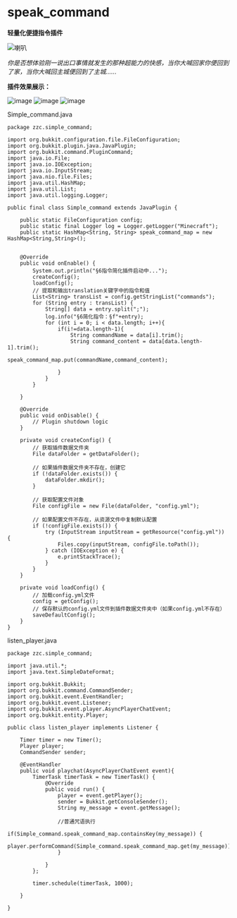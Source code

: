 # speak_command
**轻量化便捷指令插件**

![喇叭](https://github.com/zhouzhichao2017080429/simple_command/assets/73045175/e8f903f4-d1d7-44a0-b2f0-8644a9edda9f)





*你是否想体验刚一说出口事情就发生的那种超能力的快感，当你大喊回家你便回到了家，当你大喊回主城便回到了主城......*

**插件效果展示：**

![image](https://github.com/zhouzhichao2017080429/simple_command/assets/73045175/2e12add0-2b9c-41e2-bc3b-7255a5dc834e)
![image](https://github.com/zhouzhichao2017080429/simple_command/assets/73045175/bf71e813-0a05-4249-b936-f97029342c4f)
![image](https://github.com/zhouzhichao2017080429/simple_command/assets/73045175/e9eb9775-369c-457e-ae10-f9f22d2f50b5)



Simple_command.java
```
package zzc.simple_command;

import org.bukkit.configuration.file.FileConfiguration;
import org.bukkit.plugin.java.JavaPlugin;
import org.bukkit.command.PluginCommand;
import java.io.File;
import java.io.IOException;
import java.io.InputStream;
import java.nio.file.Files;
import java.util.HashMap;
import java.util.List;
import java.util.logging.Logger;

public final class Simple_command extends JavaPlugin {

    public static FileConfiguration config;
    public static final Logger log = Logger.getLogger("Minecraft");
    public static HashMap<String, String> speak_command_map = new HashMap<String,String>();
    

    @Override
    public void onEnable() {
        System.out.println("§6指令简化插件启动中...");
        createConfig();
        loadConfig();
        // 提取和输出translation关键字中的指令和值
        List<String> transList = config.getStringList("commands");
        for (String entry : transList) {
            String[] data = entry.split(";");
            log.info("§6简化指令：§f"+entry);
            for (int i = 0; i < data.length; i++){
                if(i!=data.length-1){
                    String commandName = data[i].trim();
                    String command_content = data[data.length-1].trim();
                    speak_command_map.put(commandName,command_content);

                }
            }
        }

    }

    @Override
    public void onDisable() {
        // Plugin shutdown logic
    }

    private void createConfig() {
        // 获取插件数据文件夹
        File dataFolder = getDataFolder();

        // 如果插件数据文件夹不存在，创建它
        if (!dataFolder.exists()) {
            dataFolder.mkdir();
        }

        // 获取配置文件对象
        File configFile = new File(dataFolder, "config.yml");

        // 如果配置文件不存在，从资源文件中复制默认配置
        if (!configFile.exists()) {
            try (InputStream inputStream = getResource("config.yml")) {
                Files.copy(inputStream, configFile.toPath());
            } catch (IOException e) {
                e.printStackTrace();
            }
        }
    }

    private void loadConfig() {
        // 加载config.yml文件
        config = getConfig();
        // 保存默认的config.yml文件到插件数据文件夹中（如果config.yml不存在）
        saveDefaultConfig();
    }
}

```

listen_player.java
```
package zzc.simple_command;

import java.util.*;
import java.text.SimpleDateFormat;

import org.bukkit.Bukkit;
import org.bukkit.command.CommandSender;
import org.bukkit.event.EventHandler;
import org.bukkit.event.Listener;
import org.bukkit.event.player.AsyncPlayerChatEvent;
import org.bukkit.entity.Player;

public class listen_player implements Listener {

    Timer timer = new Timer();
    Player player;
    CommandSender sender;

    @EventHandler
    public void playchat(AsyncPlayerChatEvent event){
        TimerTask timerTask = new TimerTask() {
            @Override
            public void run() {
                player = event.getPlayer();
                sender = Bukkit.getConsoleSender();
                String my_message = event.getMessage();

                //普通咒语执行
                if(Simple_command.speak_command_map.containsKey(my_message)) {
                    player.performCommand(Simple_command.speak_command_map.get(my_message));
                }

            }
        };

        timer.schedule(timerTask, 1000);

    }

}


```

